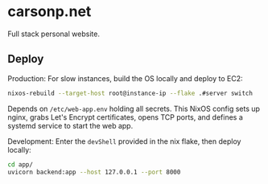 # carsonp.net

Full stack personal website.

## Deploy

Production: For slow instances, build the OS locally and deploy to EC2: 
```bash
nixos-rebuild --target-host root@instance-ip --flake .#server switch
```
Depends on `/etc/web-app.env` holding all secrets. 
This NixOS config sets up nginx, grabs Let's Encrypt certificates, opens TCP ports, and defines a systemd service to start the web app.

Development:
Enter the `devShell` provided in the nix flake, then deploy locally:
```bash
cd app/
uvicorn backend:app --host 127.0.0.1 --port 8000
```
